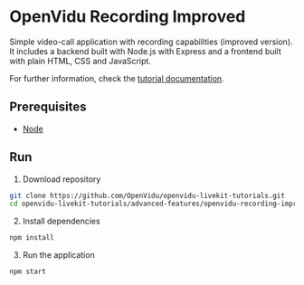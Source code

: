 # OpenVidu Recording Improved

Simple video-call application with recording capabilities (improved version). It includes a backend built with Node.js with Express and a frontend built with plain HTML, CSS and JavaScript.

For further information, check the [tutorial documentation](https://livekit-tutorials.openvidu.io/tutorials/advanced-tutorials/openvidu-recording-improved/).

## Prerequisites

-   [Node](https://nodejs.org/en/download)

## Run

1. Download repository

```bash
git clone https://github.com/OpenVidu/openvidu-livekit-tutorials.git
cd openvidu-livekit-tutorials/advanced-features/openvidu-recording-improved-node
```

2. Install dependencies

```bash
npm install
```

3. Run the application

```bash
npm start
```
